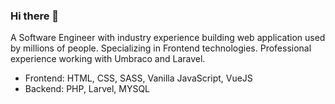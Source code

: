 ### Hi there 👋

A Software Engineer with industry experience building web application used by millions of people. Specializing in Frontend technologies. Professional experience working with Umbraco and Laravel.

* Frontend: HTML, CSS, SASS, Vanilla JavaScript, VueJS
* Backend: PHP, Larvel, MYSQL
